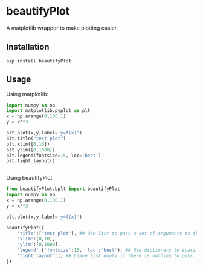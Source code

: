 # beautifyPlot
A matplotlib wrapper to make plotting easier. 


## Installation

`pip install beautifyPlot`


## Usage 

Using matplotlib:

```python
import numpy as np
import matplotlib.pyplot as plt
x = np.arange(0,100,1)
y = x**3

plt.plot(x,y,label='y=f(x)')
plt.title("test plot")
plt.xlim([0,10])
plt.ylim([0,1000])
plt.legend(fontsize=15, loc='best')
plt.tight_layout()



```
Using beautifyPlot

```python
from beautifyPlot.bplt import beautifyPlot
import numpy as np
x = np.arange(0,100,1)
y = x**3

plt.plot(x,y,label='y=f(x)')

beautifyPlot({
    'title':['test plot'], ## Use list to pass a set of arguments to the function
    'xlim':[0,10],
    'ylim':[0,1000],  
    'legend':{'fontsize':15, 'loc':'best'}, ## Use dictionary to specify arguments
    'tight_layout':[] ## Leave list empty if there is nothing to pass 
})


```
